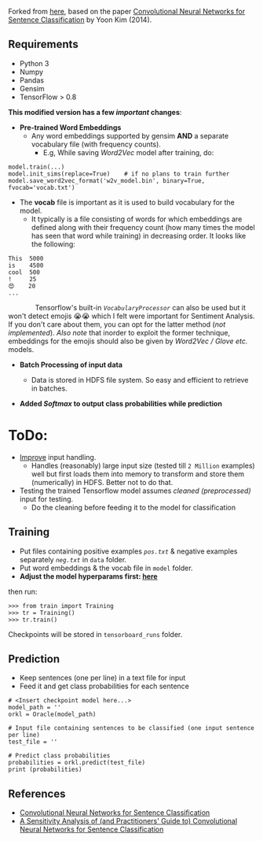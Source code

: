 Forked from [here](https://github.com/dennybritz/cnn-text-classification-tf), based on the paper [Convolutional Neural Networks for Sentence Classification](http://arxiv.org/abs/1408.5882) by Yoon Kim (2014).

## Requirements

- Python 3
- Numpy
- Pandas
- Gensim
- TensorFlow > 0.8

**This modified version has a few *important* changes**:

* **Pre-trained Word Embeddings**
  * Any word embeddings supported by gensim **AND** a separate vocabulary file (with frequency counts).
      - E.g, While saving *Word2Vec* model after training, do:

```
model.train(...)
model.init_sims(replace=True)    # if no plans to train further
model.save_word2vec_format('w2v_model.bin', binary=True, fvocab='vocab.txt')
```

* The **vocab** file is important as it is used to build vocabulary for the model.
    * It typically is a file consisting of words for which embeddings are defined along with their frequency count (how many times the model has seen that word while training) in decreasing order. It looks like the following:

```
This  5000
is    4500
cool  500
!     25
😍    20
...
```
&ensp; &ensp; &ensp; &ensp; &ensp; Tensorflow's built-in *`VocabularyProcessor`* can also be used but it won't detect emojis 😭😭 which I felt were important for Sentiment Analysis. If you don't care about them, you can opt for the latter method (*not implemented*). *Also note* that inorder to exploit the former technique, embeddings for the emojis should also be given by *Word2Vec / Glove etc.* models.

* **Batch Processing of input data**
  * Data is stored in HDFS file system. So easy and efficient to retrieve in batches.

* **Added *Softmax* to output class probabilities while prediction**


# ToDo:

* [Improve](data_helpers.py) input handling.
  * Handles (reasonably) large input size (tested till `2 Million` examples) well but first loads them into memory to transform and store them (numerically) in HDFS. Better not to do that.
* Testing the trained Tensorflow model assumes *cleaned (preprocessed)* input for testing.
  * Do the cleaning before feeding it to the model for classification


## Training

* Put files containing positive examples *`pos.txt`* & negative examples separately *`neg.txt`* in `data` folder.
* Put word embeddings & the vocab file in `model` folder.
* **Adjust the model hyperparams first: [here](https://github.com/vaddina/cnn-text-classification-tf/blob/experiments/train.py#L47-L62)**

then run:
```
>>> from train import Training
>>> tr = Training()
>>> tr.train()
```

Checkpoints will be stored in `tensorboard_runs` folder.

## Prediction

* Keep sentences (one per line) in a text file for input
* Feed it and get class probabilities for each sentence


```
# <Insert checkpoint model here...>
model_path = ''
orkl = Oracle(model_path)

# Input file containing sentences to be classified (one input sentence per line)
test_file = ''

# Predict class probabilities
probabilities = orkl.predict(test_file)
print (probabilities)
```

## References

- [Convolutional Neural Networks for Sentence Classification](http://arxiv.org/abs/1408.5882)
- [A Sensitivity Analysis of (and Practitioners' Guide to) Convolutional Neural Networks for Sentence Classification](http://arxiv.org/abs/1510.03820)
